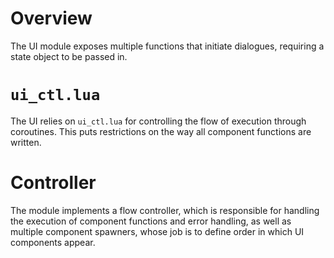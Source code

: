 # Overview

The UI module exposes multiple functions that initiate dialogues, requiring a state object to be passed in.

# `ui_ctl.lua`

The UI relies on `ui_ctl.lua` for controlling the flow of execution through coroutines. This puts restrictions on the way all component functions are written.

# Controller

The module implements a flow controller, which is responsible for handling the execution of component functions and error handling, as well as multiple component spawners, whose job is to define order in which UI components appear.
